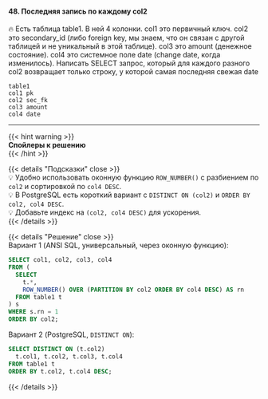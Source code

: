 #### 48. Последняя запись по каждому col2

🔥 Есть таблица table1. В ней 4 колонки. col1 это первичный ключ. col2 это secondary_id (либо foreign key, мы знаем, что он связан с другой таблицей и не уникальный в этой таблице). col3 это amount (денежное состояние). col4 это системное поле date (change date, когда изменилось). Написать SELECT запрос, который для каждого разного col2 возвращает только строку, у которой самая последняя свежая date

```text
table1
col1 pk
col2 sec_fk
col3 amount
col4 date
```

---

{{< hint warning >}}  
**Спойлеры к решению**  
{{< /hint >}}

{{< details "Подсказки" close >}}  
💡 Удобно использовать оконную функцию `ROW_NUMBER()` с разбиением по `col2` и сортировкой по `col4 DESC`.  
💡 В PostgreSQL есть короткий вариант с `DISTINCT ON (col2)` и `ORDER BY col2, col4 DESC`.  
💡 Добавьте индекс на `(col2, col4 DESC)` для ускорения.  
{{< /details >}}

{{< details "Решение" close >}}  
Вариант 1 (ANSI SQL, универсальный, через оконную функцию):

```sql
SELECT col1, col2, col3, col4
FROM (
  SELECT
    t.*,
    ROW_NUMBER() OVER (PARTITION BY col2 ORDER BY col4 DESC) AS rn
  FROM table1 t
) s
WHERE s.rn = 1
ORDER BY col2;
```

Вариант 2 (PostgreSQL, `DISTINCT ON`):

```sql
SELECT DISTINCT ON (t.col2)
  t.col1, t.col2, t.col3, t.col4
FROM table1 t
ORDER BY t.col2, t.col4 DESC;
```

{{< /details >}}